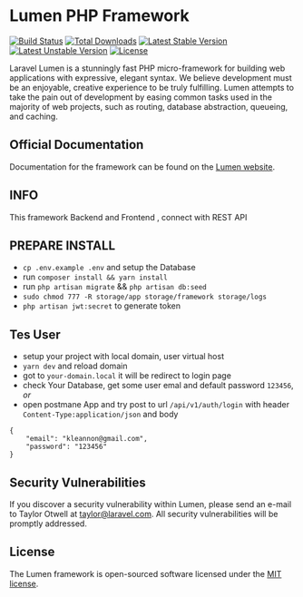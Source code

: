 
# Lumen PHP Framework

[![Build Status](https://travis-ci.org/laravel/lumen-framework.svg)](https://travis-ci.org/laravel/lumen-framework)
[![Total Downloads](https://poser.pugx.org/laravel/lumen-framework/d/total.svg)](https://packagist.org/packages/laravel/lumen-framework)
[![Latest Stable Version](https://poser.pugx.org/laravel/lumen-framework/v/stable.svg)](https://packagist.org/packages/laravel/lumen-framework)
[![Latest Unstable Version](https://poser.pugx.org/laravel/lumen-framework/v/unstable.svg)](https://packagist.org/packages/laravel/lumen-framework)
[![License](https://poser.pugx.org/laravel/lumen-framework/license.svg)](https://packagist.org/packages/laravel/lumen-framework)

Laravel Lumen is a stunningly fast PHP micro-framework for building web applications with expressive, elegant syntax. We believe development must be an enjoyable, creative experience to be truly fulfilling. Lumen attempts to take the pain out of development by easing common tasks used in the majority of web projects, such as routing, database abstraction, queueing, and caching.

## Official Documentation

Documentation for the framework can be found on the [Lumen website](https://lumen.laravel.com/docs).

## INFO
This framework Backend and Frontend , connect with REST API

## PREPARE INSTALL
* `cp .env.example .env` and setup the Database
* run `composer install && yarn install`
* run `php artisan migrate` && `php artisan db:seed`
* `sudo chmod 777 -R storage/app storage/framework storage/logs`
* `php artisan jwt:secret` to generate token 
  
## Tes User
* setup your project with local domain, user virtual host
* `yarn dev` and reload domain
* got to `your-domain.local` it will be redirect to login page
* check Your Database, get some user emal and default password `123456`, *or*
* open postmane App and try post to url `/api/v1/auth/login` with header 
```Content-Type:application/json```
and body 
```
{
    "email": "kleannon@gmail.com",
    "password": "123456"
}
```


## Security Vulnerabilities

If you discover a security vulnerability within Lumen, please send an e-mail to Taylor Otwell at taylor@laravel.com. All security vulnerabilities will be promptly addressed.

## License

The Lumen framework is open-sourced software licensed under the [MIT license](https://opensource.org/licenses/MIT).

